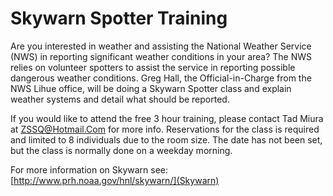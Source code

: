 # Skywarn Spotter Training

Are you interested in weather and assisting the National Weather
Service (NWS) in reporting significant weather conditions in your
area?  The NWS relies on volunteer spotters to assist the service in
reporting possible dangerous weather conditions.  Greg Hall, the
Official-in-Charge from the NWS Lihue office, will be doing a Skywarn
Spotter class and explain weather systems and detail what should be
reported.

If you would like to attend the free 3 hour training, please contact
Tad Miura at ZSSQ@Hotmail.Com for more info.  Reservations for the
class is required and limited to 8 individuals due to the room size.
The date has not been set, but the class is normally done on a weekday
morning.

For more information on Skywarn see:
[http://www.prh.noaa.gov/hnl/skywarn/](Skywarn)
